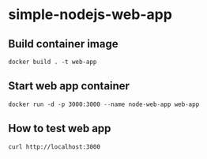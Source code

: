 # simple-nodejs-web-app

## Build container image
```
docker build . -t web-app
```

## Start web app container
```
docker run -d -p 3000:3000 --name node-web-app web-app
```

## How to test web app
```
curl http://localhost:3000
```

